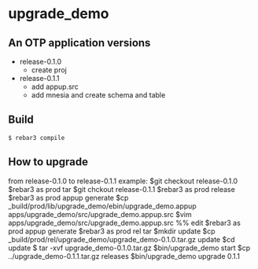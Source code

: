 upgrade_demo
=====

An OTP application
versions
---
- release-0.1.0
    - create proj
- release-0.1.1
    - add appup.src
    - add mnesia and create schema and table

Build
-----

    $ rebar3 compile

How to upgrade
-----
from release-0.1.0 to release-0.1.1
example:
     $git checkout release-0.1.0
     $rebar3 as prod tar
     $git chckout release-0.1.1
     $rebar3 as prod release
     $rebar3 as prod appup generate
     $cp _build/prod/lib/upgrade_demo/ebin/upgrade_demo.appup apps/upgrade_demo/src/upgrade_demo.appup.src
     $vim apps/upgrade_demo/src/upgrade_demo.appup.src %% edit
     $rebar3 as prod appup generate
     $rebar3 as prod rel tar
     $mkdir update
     $cp _build/prod/rel/upgrade_demo/upgrade_demo-0.1.0.tar.gz update
     $cd update
     $ tar -xvf upgrade_demo-0.1.0.tar.gz
     $bin/upgrade_demo start
     $cp ../upgrade_demo-0.1.1.tar.gz releases
     $bin/upgrade_demo upgrade 0.1.1

